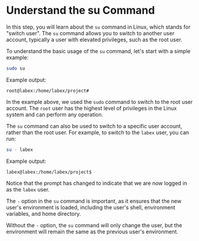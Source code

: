 # Understand the su Command

In this step, you will learn about the `su` command in Linux, which stands for "switch user". The `su` command allows you to switch to another user account, typically a user with elevated privileges, such as the root user.

To understand the basic usage of the `su` command, let's start with a simple example:

```bash
sudo su
```

Example output:

```
root@labex:/home/labex/project#
```

In the example above, we used the `sudo` command to switch to the root user account. The `root` user has the highest level of privileges in the Linux system and can perform any operation.

The `su` command can also be used to switch to a specific user account, rather than the root user. For example, to switch to the `labex` user, you can run:

```bash
su - labex
```

Example output:

```
labex@labex:/home/labex/project$
```

Notice that the prompt has changed to indicate that we are now logged in as the `labex` user.

The `-` option in the `su` command is important, as it ensures that the new user's environment is loaded, including the user's shell, environment variables, and home directory.

Without the `-` option, the `su` command will only change the user, but the environment will remain the same as the previous user's environment.

